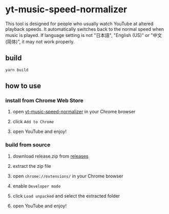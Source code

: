 # yt-music-speed-normalizer

This tool is designed for people who usually watch YouTube at altered playback speeds. It automatically switches back to the normal speed when music is played.
If language setting is not "日本語", "English (US)" or "中文 (简体)", it may not work properly.

## build

```bash
yarn build
```

## how to use

### install from Chrome Web Store

1. open [yt-music-speed-normalizer](https://chromewebstore.google.com/detail/yt-music-speed-normalizer/abaighcbljaoplemacfnfendgobcmkhn) in your Chrome browser

2. click `Add to Chrome`

3. open YouTube and enjoy!

### build from source

1. download release.zip from [releases](https://github.com/hamao0820/yt-music-speed-normalizer/releases)

2. extract the zip file

3. open `chrome://extensions/` in your Chrome browser

4. enable `Developer mode`

5. click `Load unpacked` and select the extracted folder

6. open YouTube and enjoy!
